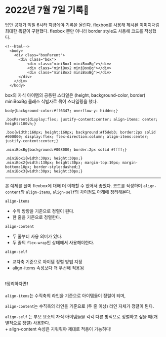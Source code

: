 # 2022년 7월 7일 기록📒

답안 공개가 익일 6시라 지금에야 기록을 올린다. flexbox를 사용해 제시된 이미지처럼 최대한 똑같이 구현했다. flexbox 뿐만 아니라 border style도 사용해 코드를 작성했다.

```
<!--html-->
  <body>
    <div class="boxParent">
      <div class="box">
          <div class="miniBox1 miniBoxBg"></div>
          <div class="miniBox2 miniBoxBg"></div>
          <div class="miniBox3 miniBoxBg"></div>
      </div>
    </div>
  </body>
```

box의 자식 아이템의 공통된 스타일은 (height, background-color, border) miniBoxBg 클래스 식별자로 묶어 스타일링을 했다.

```
body{background-color:#ff6347; overflow-y: hidden;}

.boxParent{display:flex; justify-content:center; align-items: center; height:100vh;}

.box{width:160px; height:160px; background:#f5deb3; border:2px solid #000000; display:flex; flex-direction:column; align-items:center; justify-content:center;}

.miniBoxBg{background:#008080; border:2px solid #ffff;}

.miniBox1{width:30px; height:30px;}
.miniBox2{width:130px; height:30px; margin-top:10px; margin-bottom:10px; border-style:dashed;}
.miniBox3{width:30px; height:30px;}
```

---

본 예제를 풀며 flexbox에 대해 더 이해할 수 있어서 좋았다. 코드를 작성하며 `align-content`와 `align-items`, `align-self`의 차이점도 아래에 정리해본다.
<br>

`align-items` <br>

- 수직 방향을 기준으로 정렬이 된다.
- 한 줄을 기준으로 정렬한다.

`align-content` <br>

- 두 줄부터 사용 의미가 있다.
- 두 줄의 `flex-wrap`인 상태에서 사용해야한다.

`align-self`<br>

- 교차축 기준으로 아이템 정렬 방법 지정
- align-items 속성보다 더 우선해 적용됨

<br>
❗정리하자면❗ <br>

`align-items`는 수직축의 라인을 기준으로 아이템들이 정렬이 되며,

`align-content`는 수직축의 라인을 기준으로 (두 줄 이상) 라인 자체가 정렬이 된다.

`align-self` 는 부모 요소의 자식 아이템들을 각각 다른 방식으로 정렬하고 싶을 때(개별적으로 정렬) 사용한다.
<br>+ align-content 속성은 지워줘야 제대로 적용이 가능하다!
